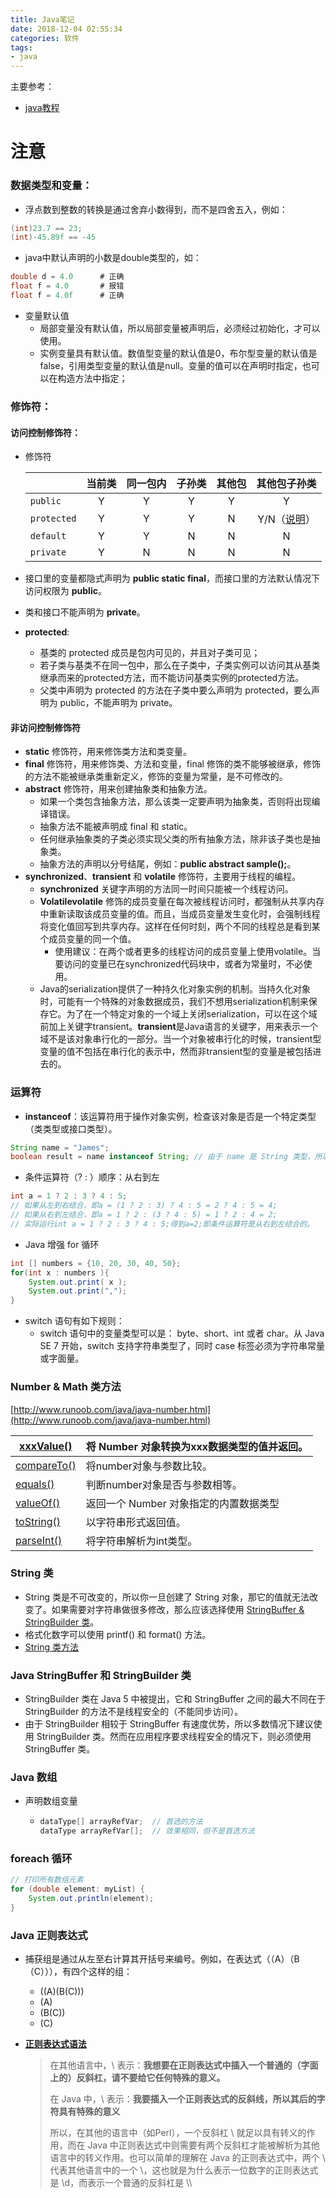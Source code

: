 ```yaml
---
title: Java笔记
date: 2018-12-04 02:55:34
categories: 软件
tags:
- java
---
```


主要参考：

* [java教程](http://www.runoob.com/java/java-tutorial.html)

# 注意

### 数据类型和变量：

* 浮点数到整数的转换是通过舍弃小数得到，而不是四舍五入，例如：

```Java
(int)23.7 == 23;        
(int)-45.89f == -45
```

* java中默认声明的小数是double类型的，如：

```java
double d = 4.0 		# 正确
float f = 4.0 		# 报错
float f = 4.0f 		# 正确        
```

* 变量默认值
  * 局部变量没有默认值，所以局部变量被声明后，必须经过初始化，才可以使用。
  * 实例变量具有默认值。数值型变量的默认值是0，布尔型变量的默认值是false，引用类型变量的默认值是null。变量的值可以在声明时指定，也可以在构造方法中指定；

### 修饰符：

#### 访问控制修饰符：

* 修饰符

  |             | 当前类 | 同一包内 | 子孙类 | 其他包 |                         其他包子孙类                         |
  | ----------- | :----: | :------: | :----: | :----: | :----------------------------------------------------------: |
  | `public`    |   Y    |    Y     |   Y    |   Y    |                              Y                               |
  | `protected` |   Y    |    Y     |   Y    |   N    | Y/N（[说明](http://www.runoob.com/java/java-modifier-types.html#protected-desc)） |
  | `default`   |   Y    |    Y     |   N    |   N    |                              N                               |
  | `private`   |   Y    |    N     |   N    |   N    |                              N                               |

* 接口里的变量都隐式声明为 **public static final**，而接口里的方法默认情况下访问权限为 **public**。

* 类和接口不能声明为 **private**。

* **protected**:

  * 基类的 protected 成员是包内可见的，并且对子类可见；
  * 若子类与基类不在同一包中，那么在子类中，子类实例可以访问其从基类继承而来的protected方法，而不能访问基类实例的protected方法。
  * 父类中声明为 protected 的方法在子类中要么声明为 protected，要么声明为 public，不能声明为 private。

#### 非访问控制修饰符

* **static** 修饰符，用来修饰类方法和类变量。
* **final** 修饰符，用来修饰类、方法和变量，final 修饰的类不能够被继承，修饰的方法不能被继承类重新定义，修饰的变量为常量，是不可修改的。
* **abstract** 修饰符，用来创建抽象类和抽象方法。
  * 如果一个类包含抽象方法，那么该类一定要声明为抽象类，否则将出现编译错误。
  * 抽象方法不能被声明成 final 和 static。
  * 任何继承抽象类的子类必须实现父类的所有抽象方法，除非该子类也是抽象类。
  * 抽象方法的声明以分号结尾，例如：**public abstract sample();**。
* **synchronized**、**transient** 和 **volatile** 修饰符，主要用于线程的编程。
  * **synchronized** 关键字声明的方法同一时间只能被一个线程访问。
  * **Volatilevolatile** 修饰的成员变量在每次被线程访问时，都强制从共享内存中重新读取该成员变量的值。而且，当成员变量发生变化时，会强制线程将变化值回写到共享内存。这样在任何时刻，两个不同的线程总是看到某个成员变量的同一个值。
    * 使用建议：在两个或者更多的线程访问的成员变量上使用volatile。当要访问的变量已在synchronized代码块中，或者为常量时，不必使用。
  * Java的serialization提供了一种持久化对象实例的机制。当持久化对象时，可能有一个特殊的对象数据成员，我们不想用serialization机制来保存它。为了在一个特定对象的一个域上关闭serialization，可以在这个域前加上关键字transient。**transient**是Java语言的关键字，用来表示一个域不是该对象串行化的一部分。当一个对象被串行化的时候，transient型变量的值不包括在串行化的表示中，然而非transient型的变量是被包括进去的。 

### 运算符

* **instanceof**：该运算符用于操作对象实例，检查该对象是否是一个特定类型（类类型或接口类型）。

```java
String name = "James";
boolean result = name instanceof String; // 由于 name 是 String 类型，所以返回真
```

* 条件运算符（? : ）顺序：从右到左
```java
int a = 1 ? 2 : 3 ? 4 : 5; 
// 如果从左到右结合，即a = (1 ? 2 : 3) ? 4 : 5 = 2 ? 4 : 5 = 4; 
// 如果从右到左结合，即a = 1 ? 2 : (3 ? 4 : 5) = 1 ? 2 : 4 = 2; 
// 实际运行int a = 1 ? 2 : 3 ? 4 : 5;得到a=2;即条件运算符是从右到左结合的。
```

* Java 增强 for 循环

```java
int [] numbers = {10, 20, 30, 40, 50};
for(int x : numbers ){
	System.out.print( x );
	System.out.print(",");
}
```

* switch 语句有如下规则：
  - switch 语句中的变量类型可以是： byte、short、int 或者 char。从 Java SE 7 开始，switch 支持字符串类型了，同时 case 标签必须为字符串常量或字面量。

### Number & Math 类方法

[http://www.runoob.com/java/java-number.html](http://www.runoob.com/java/java-number.html)

| [xxxValue()](http://www.runoob.com/java/number-xxxvalue.html) | 将 Number 对象转换为xxx数据类型的值并返回。 |
| ------------------------------------------------------------ | ------------------------------------------- |
| [compareTo()](http://www.runoob.com/java/number-compareto.html) | 将number对象与参数比较。                    |
| [equals()](http://www.runoob.com/java/number-equals.html)    | 判断number对象是否与参数相等。              |
| [valueOf()](http://www.runoob.com/java/number-valueof.html)  | 返回一个 Number 对象指定的内置数据类型      |
| [toString()](http://www.runoob.com/java/number-tostring.html) | 以字符串形式返回值。                        |
| [parseInt()](http://www.runoob.com/java/number-parseInt.html) | 将字符串解析为int类型。                     |

### String 类

* String 类是不可改变的，所以你一旦创建了 String 对象，那它的值就无法改变了。如果需要对字符串做很多修改，那么应该选择使用 [StringBuffer & StringBuilder 类](http://www.runoob.com/java/java-stringbuffer.html)。
* 格式化数字可以使用 printf() 和 format() 方法。
* [String 类方法](http://www.runoob.com/java/java-string.html)


### Java StringBuffer 和 StringBuilder 类

* StringBuilder 类在 Java 5 中被提出，它和 StringBuffer 之间的最大不同在于 StringBuilder 的方法不是线程安全的（不能同步访问）。
* 由于 StringBuilder 相较于 StringBuffer 有速度优势，所以多数情况下建议使用 StringBuilder 类。然而在应用程序要求线程安全的情况下，则必须使用 StringBuffer 类。

### Java 数组

* 声明数组变量

  * ```java
    dataType[] arrayRefVar;  // 首选的方法
    dataType arrayRefVar[];  // 效果相同，但不是首选方法
    ```

### foreach 循环

```java
// 打印所有数组元素
for (double element: myList) {
	System.out.println(element);
}
```

### Java 正则表达式

* 捕获组是通过从左至右计算其开括号来编号。例如，在表达式（（A）（B（C））），有四个这样的组：

  - ((A)(B(C)))
  - (A)
  - (B(C))
  - (C)

* [**正则表达式语法**](http://www.runoob.com/java/java-regular-expressions.html)

  >  在其他语言中，\\ 表示：**我想要在正则表达式中插入一个普通的（字面上的）反斜杠，请不要给它任何特殊的意义。**
  >
  >  在 Java 中，\\ 表示：**我要插入一个正则表达式的反斜线，所以其后的字符具有特殊的意义**
  >
  >  所以，在其他的语言中（如Perl），一个反斜杠 \ 就足以具有转义的作用，而在 Java 中正则表达式中则需要有两个反斜杠才能被解析为其他语言中的转义作用。也可以简单的理解在 Java 的正则表达式中，两个 \\ 代表其他语言中的一个 \，这也就是为什么表示一位数字的正则表达式是 \\d，而表示一个普通的反斜杠是 \\\\